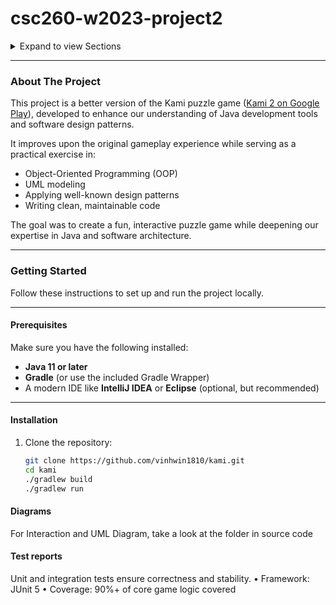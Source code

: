 # csc260-w2023-project2

<details>
  <summary>Expand to view Sections</summary>
  <ol>
    <li><a href="#about-the-project">About The Project</a></li>
    <li>
      <a href="#getting-started">Getting Started</a>
      <ul>
        <li><a href="#prerequisites">Prerequisites</a></li>
        <li><a href="#installation">Installation</a></li>
      </ul>
    </li>
    <li><a href="#diagrams">Diagrams</a></li>
    <li><a href="#test-reports">Test Reports</a></li>
  </ol>
</details>

---

### About The Project
This project is a better version of the Kami puzzle game ([Kami 2 on Google Play](https://play.google.com/store/apps/details?id=com.stateofplaygames.kami2&hl=en&pli=1)), developed to enhance our understanding of Java development tools and software design patterns.  

It improves upon the original gameplay experience while serving as a practical exercise in:
- Object-Oriented Programming (OOP)
- UML modeling
- Applying well-known design patterns
- Writing clean, maintainable code

The goal was to create a fun, interactive puzzle game while deepening our expertise in Java and software architecture.

---

### Getting Started
Follow these instructions to set up and run the project locally.

---

#### Prerequisites
Make sure you have the following installed:
- **Java 11 or later**
- **Gradle** (or use the included Gradle Wrapper)
- A modern IDE like **IntelliJ IDEA** or **Eclipse** (optional, but recommended)

---

#### Installation
1. Clone the repository:
   ```bash
   git clone https://github.com/vinhwin1810/kami.git
   cd kami
   ./gradlew build
   ./gradlew run
   ```
#### Diagrams
For Interaction and UML Diagram, take a look at the folder in source code

#### Test reports
Unit and integration tests ensure correctness and stability.
	•	Framework: JUnit 5
	•	Coverage: 90%+ of core game logic covered

